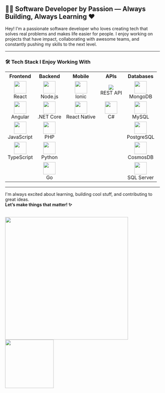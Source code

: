 <!--
**kerkox/kerkox** is a ✨ _special_ ✨ repository because its `README.md` (this file) appears on your GitHub profile.
# Paul Cortes -->

## 👨‍💻 Software Developer by Passion — Always Building, Always Learning ❤

Hey! I'm a passionate software developer who loves creating tech that solves real problems and makes life easier for people. I enjoy working on projects that have impact, collaborating with awesome teams, and constantly pushing my skills to the next level.

---

### 🛠️ Tech Stack I Enjoy Working With

<table>
  <tr>
    <th>Frontend</th>
    <th>Backend</th>
    <th>Mobile</th>
    <th>APIs</th>
    <th>Databases</th>
  </tr>
  <tr>
    <td align="center">
      <img src="https://cdn.jsdelivr.net/gh/devicons/devicon/icons/react/react-original.svg" width="40"/><br/>React
    </td>
    <td align="center">
      <img src="https://cdn.jsdelivr.net/gh/devicons/devicon/icons/nodejs/nodejs-original.svg" width="40"/><br/>Node.js
    </td>
    <td align="center">
      <img src="https://cdn.jsdelivr.net/gh/devicons/devicon/icons/ionic/ionic-original.svg" width="40"/><br/>Ionic
    </td>
    <td align="center">
      <img src="https://img.shields.io/badge/REST-API-orange?style=flat&logo=api&logoColor=white" /><br/>REST API
    </td>
    <td align="center">
      <img src="https://cdn.jsdelivr.net/gh/devicons/devicon/icons/mongodb/mongodb-original.svg" width="40"/><br/>MongoDB
    </td>
  </tr>
  <tr>
    <td align="center">
      <img src="https://cdn.jsdelivr.net/gh/devicons/devicon/icons/angularjs/angularjs-original.svg" width="40"/><br/>Angular
    </td>
    <td align="center">
      <img src="https://cdn.jsdelivr.net/gh/devicons/devicon/icons/dot-net/dot-net-original.svg" width="40"/><br/>.NET Core
    </td>
    <td align="center">
      <img src="https://cdn.jsdelivr.net/gh/devicons/devicon/icons/react/react-original.svg" width="40"/><br/>React Native
    </td>
    <td align="center">
      <img src="https://cdn.jsdelivr.net/gh/devicons/devicon/icons/csharp/csharp-original.svg" width="40"/><br/>C#
    </td>
    <td align="center">
      <img src="https://cdn.jsdelivr.net/gh/devicons/devicon/icons/mysql/mysql-original.svg" width="40"/><br/>MySQL
    </td>
  </tr>
  <tr>
    <td align="center">
      <img src="https://cdn.jsdelivr.net/gh/devicons/devicon/icons/javascript/javascript-original.svg" width="40"/><br/>JavaScript
    </td>
    <td align="center">
      <img src="https://cdn.jsdelivr.net/gh/devicons/devicon/icons/php/php-original.svg" width="40"/><br/>PHP
    </td>
    <td align="center">
      <!-- Vacío por ahora -->
    </td>
    <td align="center">
      <!-- Vacío por ahora -->
    </td>
    <td align="center">
      <img src="https://cdn.jsdelivr.net/gh/devicons/devicon/icons/postgresql/postgresql-original.svg" width="40"/><br/>PostgreSQL
    </td>
  </tr>
  <tr>
    <td align="center">
      <img src="https://cdn.jsdelivr.net/gh/devicons/devicon/icons/typescript/typescript-original.svg" width="40"/><br/>TypeScript
    </td>
    <td align="center">
      <img src="https://cdn.jsdelivr.net/gh/devicons/devicon/icons/python/python-original.svg" width="40"/><br/>Python
    </td>
    <td align="center">
      <!-- Vacío por ahora -->
    </td>
    <td align="center">
      <!-- Vacío por ahora -->
    </td>
    <td align="center">
      <img src="https://avatars.githubusercontent.com/u/33746873?s=200&v=4" width="40"/><br/>CosmosDB
    </td>
  </tr>
  <tr>
    <td align="center">
      <!-- Vacío por ahora -->
    </td>
    <td align="center">
      <img src="https://cdn.jsdelivr.net/gh/devicons/devicon/icons/go/go-original.svg" width="40"/><br/>Go
    </td>
    <td align="center">
      <!-- Vacío por ahora -->
    </td>
    <td align="center">
      <!-- Vacío por ahora -->
    </td>
    <td align="center">
      <img src="https://cdn.jsdelivr.net/gh/devicons/devicon/icons/sqlite/sqlite-original.svg" width="40"/><br/>SQL Server
    </td>
  </tr>
</table>

---

I'm always excited about learning, building cool stuff, and contributing to great ideas.  
**Let’s make things that matter! ✨**

<br>
<img src="https://github-readme-stats.vercel.app/api?username=kerkox&show_icons=true&count_private=true" width="400" height="auto"/>

<img src="https://github-readme-stats.vercel.app/api/top-langs/?username=kerkox&layout=compact&show_icons=true/" width="auto" height="158"/>
<!--
Here are some ideas to get you started:
-->
<!--
- 🔭 I’m currently working on ...
- 🌱 I’m currently learning ...
- 👯 I’m looking to collaborate on ...
- 🤔 I’m looking for help with ...
- 💬 Ask me about ...
- 📫 How to reach me: ...
- 😄 Pronouns: ...
- ⚡ Fun fact: ...

-->
